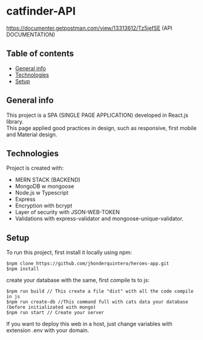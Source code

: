 # catfinder-API
https://documenter.getpostman.com/view/13313612/Tz5jefSE (API DOCUMENTATION)

## Table of contents

* [General info](#general-info)
* [Technologies](#technologies)
* [Setup](#setup)

## General info

This project is a SPA (SINGLE PAGE APPLICATION) developed in React.js library.  
This page applied good practices in design, such as responsive, first mobile and Material design.  

## Technologies

Project is created with:

* MERN STACK (BACKEND)
* MongoDB w mongoose
* Node.js w Typescript
* Express 
* Encryption with bcrypt
* Layer of security with JSON-WEB-TOKEN
* Validations with express-validator and mongoose-unique-validator.

## Setup

To run this project, first install it locally using npm:

```git
$npm clone https://github.com/jhonderquintero/heroes-app.git
$npm install
```

create your database with the same, first compile ts to js:

```git
$npm run build // This create a file "dist" with all the code compile in js
$npm run create-db //This command full with cats data your database (before initializated with mongo)
$npm run start // Create your server
```

If you want to deploy this web in a host, just change variables with extension .env with your domain.
